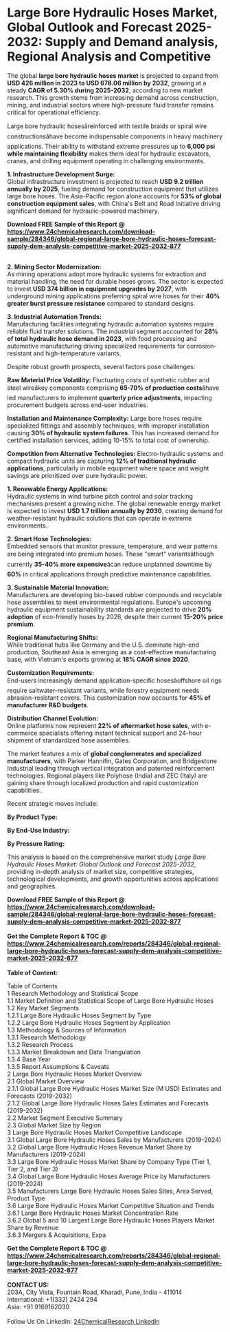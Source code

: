 <h1>Large Bore Hydraulic Hoses Market, Global Outlook and Forecast 2025-2032: Supply and Demand analysis, Regional Analysis and Competitive</h1><p>The global <strong>large bore hydraulic hoses market</strong> is projected to expand from <strong>USD 426 million in 2023 to USD 678.06 million by 2032</strong>, growing at a steady <strong>CAGR of 5.30% during 2025-2032</strong>, according to new market research. This growth stems from increasing demand across construction, mining, and industrial sectors where high-pressure fluid transfer remains critical for operational efficiency.</p><p>Large bore hydraulic hosesâreinforced with textile braids or spiral wire constructionsâhave become indispensable components in heavy machinery applications. Their ability to withstand extreme pressures up to <strong>6,000 psi while maintaining flexibility</strong> makes them ideal for hydraulic excavators, cranes, and drilling equipment operating in challenging environments.</p><p><strong>1. Infrastructure Development Surge:</strong><br>
Global infrastructure investment is projected to reach <strong>USD 9.2 trillion annually by 2025</strong>, fueling demand for construction equipment that utilizes large bore hoses. The Asia-Pacific region alone accounts for <strong>53% of global construction equipment sales</strong>, with China's Belt and Road Initiative driving significant demand for hydraulic-powered machinery.</p><div><b>Download FREE Sample of this Report @ 
            <a href="https://www.24chemicalresearch.com/download-sample/284346/global-regional-large-bore-hydraulic-hoses-forecast-supply-dem-analysis-competitive-market-2025-2032-877">
            https://www.24chemicalresearch.com/download-sample/284346/global-regional-large-bore-hydraulic-hoses-forecast-supply-dem-analysis-competitive-market-2025-2032-877</a></b></div><br><p><strong>2. Mining Sector Modernization:</strong><br>
As mining operations adopt more hydraulic systems for extraction and material handling, the need for durable hoses grows. The sector is expected to invest <strong>USD 374 billion in equipment upgrades by 2027</strong>, with underground mining applications preferring spiral wire hoses for their <strong>40% greater burst pressure resistance</strong> compared to standard designs.</p><p><strong>3. Industrial Automation Trends:</strong><br>
Manufacturing facilities integrating hydraulic automation systems require reliable fluid transfer solutions. The industrial segment accounted for <strong>28% of total hydraulic hose demand in 2023</strong>, with food processing and automotive manufacturing driving specialized requirements for corrosion-resistant and high-temperature variants.</p><p>Despite robust growth prospects, several factors pose challenges:</p><p><strong>Raw Material Price Volatility:</strong> Fluctuating costs of synthetic rubber and steel wireâkey components comprising <strong>65-70% of production costs</strong>âhave led manufacturers to implement <strong>quarterly price adjustments</strong>, impacting procurement budgets across end-user industries.</p><p><strong>Installation and Maintenance Complexity:</strong> Large bore hoses require specialized fittings and assembly techniques, with improper installation causing <strong>30% of hydraulic system failures</strong>. This has increased demand for certified installation services, adding 10-15% to total cost of ownership.</p><p><strong>Competition from Alternative Technologies:</strong> Electro-hydraulic systems and compact hydraulic units are capturing <strong>12% of traditional hydraulic applications</strong>, particularly in mobile equipment where space and weight savings are prioritized over pure hydraulic power.</p><p><strong>1. Renewable Energy Applications:</strong><br>
Hydraulic systems in wind turbine pitch control and solar tracking mechanisms present a growing niche. The global renewable energy market is expected to invest <strong>USD 1.7 trillion annually by 2030</strong>, creating demand for weather-resistant hydraulic solutions that can operate in extreme environments.</p><p><strong>2. Smart Hose Technologies:</strong><br>
Embedded sensors that monitor pressure, temperature, and wear patterns are being integrated into premium hoses. These "smart" variantsâthough currently <strong>35-40% more expensive</strong>âcan reduce unplanned downtime by <strong>60%</strong> in critical applications through predictive maintenance capabilities.</p><p><strong>3. Sustainable Material Innovation:</strong><br>
Manufacturers are developing bio-based rubber compounds and recyclable hose assemblies to meet environmental regulations. Europe's upcoming hydraulic equipment sustainability standards are projected to drive <strong>20% adoption</strong> of eco-friendly hoses by 2026, despite their current <strong>15-20% price premium</strong>.</p><p><strong>Regional Manufacturing Shifts:</strong><br>
    While traditional hubs like Germany and the U.S. dominate high-end production, Southeast Asia is emerging as a cost-effective manufacturing base, with Vietnam's exports growing at <strong>18% CAGR since 2020</strong>.</p><p><strong>Customization Requirements:</strong><br>
    End-users increasingly demand application-specific hosesâoffshore oil rigs require saltwater-resistant variants, while forestry equipment needs abrasion-resistant covers. This customization now accounts for <strong>45% of manufacturer R&amp;D budgets</strong>.</p><p><strong>Distribution Channel Evolution:</strong><br>
    Online platforms now represent <strong>22% of aftermarket hose sales</strong>, with e-commerce specialists offering instant technical support and 24-hour shipment of standardized hose assemblies.</p><p>The market features a mix of <strong>global conglomerates and specialized manufacturers</strong>, with Parker Hannifin, Gates Corporation, and Bridgestone Industrial leading through vertical integration and patented reinforcement technologies. Regional players like Polyhose (India) and ZEC (Italy) are gaining share through localized production and rapid customization capabilities.</p><p>Recent strategic moves include:</p><p><strong>By Product Type:</strong></p><p><strong>By End-Use Industry:</strong></p><p><strong>By Pressure Rating:</strong></p><p>This analysis is based on the comprehensive market study <em>Large Bore Hydraulic Hoses Market: Global Outlook and Forecast 2025-2032</em>, providing in-depth analysis of market size, competitive strategies, technological developments, and growth opportunities across applications and geographies.</p><div><b>Download FREE Sample of this Report @ 
            <a href="https://www.24chemicalresearch.com/download-sample/284346/global-regional-large-bore-hydraulic-hoses-forecast-supply-dem-analysis-competitive-market-2025-2032-877">
            https://www.24chemicalresearch.com/download-sample/284346/global-regional-large-bore-hydraulic-hoses-forecast-supply-dem-analysis-competitive-market-2025-2032-877</a></b></div><br><div><b>Get the Complete Report & TOC @ 
            <a href="https://www.24chemicalresearch.com/reports/284346/global-regional-large-bore-hydraulic-hoses-forecast-supply-dem-analysis-competitive-market-2025-2032-877">
            https://www.24chemicalresearch.com/reports/284346/global-regional-large-bore-hydraulic-hoses-forecast-supply-dem-analysis-competitive-market-2025-2032-877</a></b></div><br>
            <b>Table of Content:</b><p>Table of Contents<br />
1 Research Methodology and Statistical Scope<br />
1.1 Market Definition and Statistical Scope of Large Bore Hydraulic Hoses<br />
1.2 Key Market Segments<br />
1.2.1 Large Bore Hydraulic Hoses Segment by Type<br />
1.2.2 Large Bore Hydraulic Hoses Segment by Application<br />
1.3 Methodology & Sources of Information<br />
1.3.1 Research Methodology<br />
1.3.2 Research Process<br />
1.3.3 Market Breakdown and Data Triangulation<br />
1.3.4 Base Year<br />
1.3.5 Report Assumptions & Caveats<br />
2 Large Bore Hydraulic Hoses Market Overview<br />
2.1 Global Market Overview<br />
2.1.1 Global Large Bore Hydraulic Hoses Market Size (M USD) Estimates and Forecasts (2019-2032)<br />
2.1.2 Global Large Bore Hydraulic Hoses Sales Estimates and Forecasts (2019-2032)<br />
2.2 Market Segment Executive Summary<br />
2.3 Global Market Size by Region<br />
3 Large Bore Hydraulic Hoses Market Competitive Landscape<br />
3.1 Global Large Bore Hydraulic Hoses Sales by Manufacturers (2019-2024)<br />
3.2 Global Large Bore Hydraulic Hoses Revenue Market Share by Manufacturers (2019-2024)<br />
3.3 Large Bore Hydraulic Hoses Market Share by Company Type (Tier 1, Tier 2, and Tier 3)<br />
3.4 Global Large Bore Hydraulic Hoses Average Price by Manufacturers (2019-2024)<br />
3.5 Manufacturers Large Bore Hydraulic Hoses Sales Sites, Area Served, Product Type<br />
3.6 Large Bore Hydraulic Hoses Market Competitive Situation and Trends<br />
3.6.1 Large Bore Hydraulic Hoses Market Concentration Rate<br />
3.6.2 Global 5 and 10 Largest Large Bore Hydraulic Hoses Players Market Share by Revenue<br />
3.6.3 Mergers & Acquisitions, Expa</p><div><b>Get the Complete Report & TOC @ 
            <a href="https://www.24chemicalresearch.com/reports/284346/global-regional-large-bore-hydraulic-hoses-forecast-supply-dem-analysis-competitive-market-2025-2032-877">
            https://www.24chemicalresearch.com/reports/284346/global-regional-large-bore-hydraulic-hoses-forecast-supply-dem-analysis-competitive-market-2025-2032-877</a></b></div><br><b>CONTACT US:</b><br>
            203A, City Vista, Fountain Road, Kharadi, Pune, India - 411014<br>
            International: +1(332) 2424 294<br>
            Asia: +91 9169162030 <br><br>
            Follow Us On LinkedIn: <a href="https://www.linkedin.com/company/24chemicalresearch/">24ChemicalResearch LinkedIn</a>